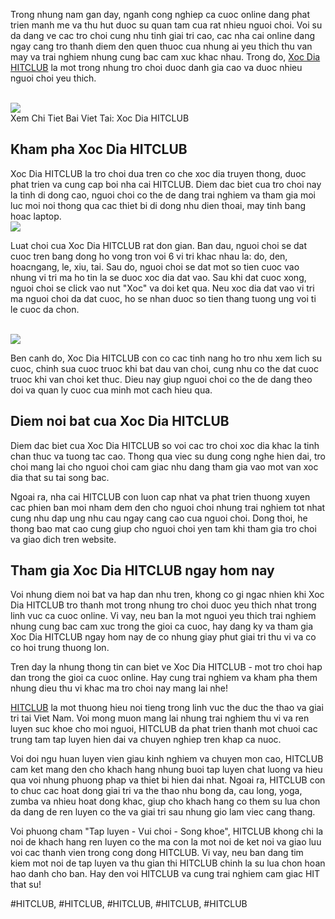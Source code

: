 <p>Trong nhung nam gan day, nganh cong nghiep ca cuoc online dang phat trien manh me va thu hut duoc su quan tam cua rat nhieu nguoi choi. Voi su da dang ve cac tro choi cung nhu tinh giai tri cao, cac nha cai online dang ngay cang tro thanh diem den quen thuoc cua nhung ai yeu thich thu van may va trai nghiem nhung cung bac cam xuc khac nhau. Trong do, <a href="https://hitclub.academy/xoc-dia-hitclub/">Xoc Dia HITCLUB</a> la mot trong nhung tro choi duoc danh gia cao va duoc nhieu nguoi choi yeu thich.</p><br><img src="https://hitclub.academy/wp-content/uploads/2025/02/xoc-dia-hitclub-co-nhieu-nang-cap-hap-dan.webp"></br>
Xem Chi Tiet Bai Viet Tai: Xoc Dia HITCLUB<h2>Kham pha Xoc Dia HITCLUB</h2><p>Xoc Dia HITCLUB la tro choi dua tren co che xoc dia truyen thong, duoc phat trien va cung cap boi nha cai HITCLUB. Diem dac biet cua tro choi nay la tinh di dong cao, nguoi choi co the de dang trai nghiem va tham gia moi luc moi noi thong qua cac thiet bi di dong nhu dien thoai, may tinh bang hoac laptop.<br><img src="https://hitclub.academy/wp-content/uploads/2025/01/logo-hitclub-academy-1.webp"></br><p>Luat choi cua Xoc Dia HITCLUB rat don gian. Ban dau, nguoi choi se dat cuoc tren bang dong ho vong tron voi 6 vi tri khac nhau la: do, den, hoacngang, le, xiu, tai. Sau do, nguoi choi se dat mot so tien cuoc vao nhung vi tri ma ho tin la se duoc xoc dia dat vao. Sau khi dat cuoc xong, nguoi choi se click vao nut "Xoc" va doi ket qua. Neu xoc dia dat vao vi tri ma nguoi choi da dat cuoc, ho se nhan duoc so tien thang tuong ung voi ti le cuoc da chon.</p><br><img src="https://hitclub.academy/wp-content/uploads/2025/02/da-dang-cac-cua-cuoc.webp"></br><p>Ben canh do, Xoc Dia HITCLUB con co cac tinh nang ho tro nhu xem lich su cuoc, chinh sua cuoc truoc khi bat dau van choi, cung nhu co the dat cuoc truoc khi van choi ket thuc. Dieu nay giup nguoi choi co the de dang theo doi va quan ly cuoc cua minh mot cach hieu qua.<h2>Diem noi bat cua Xoc Dia HITCLUB</h2><p>Diem dac biet cua Xoc Dia HITCLUB so voi cac tro choi xoc dia khac la tinh chan thuc va tuong tac cao. Thong qua viec su dung cong nghe hien dai, tro choi mang lai cho nguoi choi cam giac nhu dang tham gia vao mot van xoc dia that su tai song bac.</p><p>Ngoai ra, nha cai HITCLUB con luon cap nhat va phat trien thuong xuyen cac phien ban moi nham dem den cho nguoi choi nhung trai nghiem tot nhat cung nhu dap ung nhu cau ngay cang cao cua nguoi choi. Dong thoi, he thong bao mat cao cung giup cho nguoi choi yen tam khi tham gia tro choi va giao dich tren website.<h2>Tham gia Xoc Dia HITCLUB ngay hom nay</h2><p>Voi nhung diem noi bat va hap dan nhu tren, khong co gi ngac nhien khi Xoc Dia HITCLUB tro thanh mot trong nhung tro choi duoc yeu thich nhat trong linh vuc ca cuoc online. Vi vay, neu ban la mot nguoi yeu thich trai nghiem nhung cung bac cam xuc trong the gioi ca cuoc, hay dang ky va tham gia Xoc Dia HITCLUB ngay hom nay de co nhung giay phut giai tri thu vi va co co hoi trung thuong lon.</p><p>Tren day la nhung thong tin can biet ve Xoc Dia HITCLUB - mot tro choi hap dan trong the gioi ca cuoc online. Hay cung trai nghiem va kham pha them nhung dieu thu vi khac ma tro choi nay mang lai nhe!</p><p><a href="https://hitclub.academy/">HITCLUB</a> la mot thuong hieu noi tieng trong linh vuc the duc the thao va giai tri tai Viet Nam. Voi mong muon mang lai nhung trai nghiem thu vi va ren luyen suc khoe cho moi nguoi, HITCLUB da phat trien thanh mot chuoi cac trung tam tap luyen hien dai va chuyen nghiep tren khap ca nuoc.

Voi doi ngu huan luyen vien giau kinh nghiem va chuyen mon cao, HITCLUB cam ket mang den cho khach hang nhung buoi tap luyen chat luong va hieu qua voi nhung phuong phap va thiet bi hien dai nhat. Ngoai ra, HITCLUB con to chuc cac hoat dong giai tri va the thao nhu bong da, cau long, yoga, zumba va nhieu hoat dong khac, giup cho khach hang co them su lua chon da dang de ren luyen co the va giai tri sau nhung gio lam viec cang thang.

Voi phuong cham "Tap luyen - Vui choi - Song khoe", HITCLUB khong chi la noi de khach hang ren luyen co the ma con la mot noi de ket noi va giao luu voi cac thanh vien trong cong dong HITCLUB. Vi vay, neu ban dang tim kiem mot noi de tap luyen va thu gian thi HITCLUB chinh la su lua chon hoan hao danh cho ban. Hay den voi HITCLUB va cung trai nghiem cam giac HIT that su!</p>
#HITCLUB, #HITCLUB, #HITCLUB, #HITCLUB, #HITCLUB
